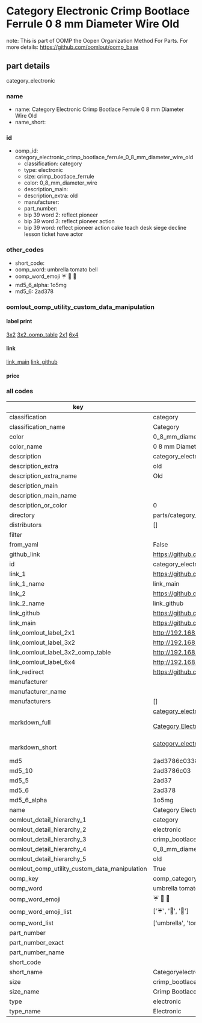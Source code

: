 # Category Electronic Crimp Bootlace Ferrule 0 8 mm Diameter Wire Old  

note: This is part of OOMP the Oopen Organization Method For Parts. For more details: https://github.com/oomlout/oomp_base

##  part details
  



category_electronic



### name
* name: Category Electronic Crimp Bootlace Ferrule 0 8 mm Diameter Wire Old
* name_short: 
### id
* oomp_id: category_electronic_crimp_bootlace_ferrule_0_8_mm_diameter_wire_old
  * classification: category
  * type: electronic
  * size: crimp_bootlace_ferrule
  * color: 0_8_mm_diameter_wire
  * description_main: 
  * description_extra: old
  * manufacturer: 
  * part_number: 
  * bip 39 word 2: reflect pioneer
  * bip 39 word 3: reflect pioneer action
  * bip 39 word: reflect pioneer action cake teach desk siege decline lesson ticket have actor

### other_codes
* short_code: 
* oomp_word: umbrella tomato bell
* oomp_word_emoji :umbrella: :tomato: :bell:
* md5_6_alpha: 1o5mg
* md5_6: 2ad378






### oomlout_oomp_utility_custom_data_manipulation
#### label print
[3x2](http://192.168.1.245:1112/?label=oomp%201o5mg)
[3x2_oomp_table](http://192.168.1.108:1112/?label=oomp%201o5mg)
[2x1](http://192.168.1.242:1112/?label=oomp%201o5mg)
[6x4](http://192.168.1.55:1112/?label=oomp%201o5mg)    

#### link

[link_main](https://github.com/oomlout/oomlout_oomp_version_1_messy/tree/main/parts/category_electronic_crimp_bootlace_ferrule_0_8_mm_diameter_wire_old) [link_github](https://github.com/oomlout/oomlout_oomp_version_1_messy/tree/main/parts/category_electronic_crimp_bootlace_ferrule_0_8_mm_diameter_wire_old)                             

#### price







### all codes 
| key | value |  
| --- | --- |  
| classification | category |  
| classification_name | Category |  
| color | 0_8_mm_diameter_wire |  
| color_name | 0 8 mm Diameter Wire |  
| description | category_electronic |  
| description_extra | old |  
| description_extra_name | Old |  
| description_main |  |  
| description_main_name |  |  
| description_or_color | 0  |  
| directory | parts/category_electronic_crimp_bootlace_ferrule_0_8_mm_diameter_wire_old |  
| distributors | [] |  
| filter |  |  
| from_yaml | False |  
| github_link | https://github.com/oomlout/oomlout_oomp_part_src/tree/main/parts/category_electronic_crimp_bootlace_ferrule_0_8_mm_diameter_wire_old |  
| id | category_electronic_crimp_bootlace_ferrule_0_8_mm_diameter_wire_old |  
| link_1 | https://github.com/oomlout/oomlout_oomp_version_1_messy/tree/main/parts/category_electronic_crimp_bootlace_ferrule_0_8_mm_diameter_wire_old |  
| link_1_name | link_main |  
| link_2 | https://github.com/oomlout/oomlout_oomp_version_1_messy/tree/main/parts/category_electronic_crimp_bootlace_ferrule_0_8_mm_diameter_wire_old |  
| link_2_name | link_github |  
| link_github | https://github.com/oomlout/oomlout_oomp_version_1_messy/tree/main/parts/category_electronic_crimp_bootlace_ferrule_0_8_mm_diameter_wire_old |  
| link_main | https://github.com/oomlout/oomlout_oomp_version_1_messy/tree/main/parts/category_electronic_crimp_bootlace_ferrule_0_8_mm_diameter_wire_old |  
| link_oomlout_label_2x1 | http://192.168.1.242:1112/?label=oomp%201o5mg |  
| link_oomlout_label_3x2 | http://192.168.1.245:1112/?label=oomp%201o5mg |  
| link_oomlout_label_3x2_oomp_table | http://192.168.1.108:1112/?label=oomp%201o5mg |  
| link_oomlout_label_6x4 | http://192.168.1.55:1112/?label=oomp%201o5mg |  
| link_redirect | https://github.com/oomlout/oomlout_oomp_version_1_messy/tree/main/parts/category_electronic_crimp_bootlace_ferrule_0_8_mm_diameter_wire_old |  
| manufacturer |  |  
| manufacturer_name |  |  
| manufacturers | [] |  
| markdown_full | [category_electronic_crimp_bootlace_ferrule_0_8_mm_diameter_wire_old](none)<br>[](none)<br>[Category Electronic Crimp Bootlace Ferrule 0 8 Mm Diameter Wire Old](none)<br><br> |  
| markdown_short | [category_electronic_crimp_bootlace_ferrule_0_8_mm_diameter_wire_old](none)<br><br> |  
| md5 | 2ad3786c0338f900efef420405294da1 |  
| md5_10 | 2ad3786c03 |  
| md5_5 | 2ad37 |  
| md5_6 | 2ad378 |  
| md5_6_alpha | 1o5mg |  
| name | Category Electronic Crimp Bootlace Ferrule 0 8 mm Diameter Wire Old |  
| oomlout_detail_hierarchy_1 | category |  
| oomlout_detail_hierarchy_2 | electronic |  
| oomlout_detail_hierarchy_3 | crimp_bootlace_ferrule |  
| oomlout_detail_hierarchy_4 | 0_8_mm_diameter_wire |  
| oomlout_detail_hierarchy_5 | old |  
| oomlout_oomp_utility_custom_data_manipulation | True |  
| oomp_key | oomp_category_electronic_crimp_bootlace_ferrule_0_8_mm_diameter_wire_old |  
| oomp_word | umbrella tomato bell |  
| oomp_word_emoji | :umbrella: :tomato: :bell: |  
| oomp_word_emoji_list | [':umbrella:', ':tomato:', ':bell:'] |  
| oomp_word_list | ['umbrella', 'tomato', 'bell'] |  
| part_number |  |  
| part_number_exact |  |  
| part_number_name |  |  
| short_code |  |  
| short_name | Categoryelectronic |  
| size | crimp_bootlace_ferrule |  
| size_name | Crimp Bootlace Ferrule |  
| type | electronic |  
| type_name | Electronic |  
